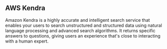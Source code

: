 ## AWS Kendra

Amazon Kendra is a highly accurate and intelligent search service that enables your users to search unstructured and structured data using natural language processing and advanced search algorithms. It returns specific answers to questions, giving users an experience that's close to interacting with a human expert.